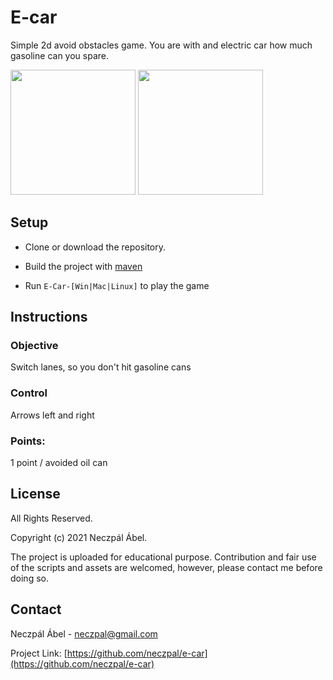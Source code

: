 # E-car

Simple 2d avoid obstacles game.
You are with and electric car
how much gasoline can you spare.

<p float="left">
    <img src="https://github.com/neczpal/e-car/raw/master/img/screenshot_main.png" width="200" />
    <img src="https://github.com/neczpal/e-car/raw/master/img/screenshot_game.png" width="200" />
</p>

## Setup

* Clone or download the repository.

* Build the project with [maven](https://maven.apache.org)

* Run `E-Car-[Win|Mac|Linux]` to play the game

## Instructions

### Objective
Switch lanes, so you don't hit gasoline cans

### Control
Arrows left and right

### Points:
1 point / avoided oil can


## License

All Rights Reserved.

Copyright (c) 2021 Neczpál Ábel.

The project is uploaded for educational purpose.
Contribution and fair use of the scripts and assets are welcomed,
however, please contact me before doing so.


## Contact

Neczpál Ábel - [neczpal@gmail.com](mailto:neczpal@gmail.com)

Project Link: [https://github.com/neczpal/e-car](https://github.com/neczpal/e-car)